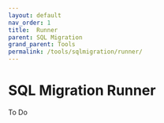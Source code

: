 ```yaml
---
layout: default
nav_order: 1
title:  Runner
parent: SQL Migration
grand_parent: Tools
permalink: /tools/sqlmigration/runner/
---
```


# SQL Migration Runner

To Do